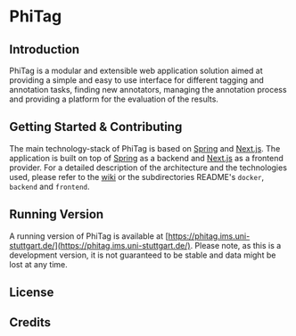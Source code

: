 # PhiTag

## Introduction

PhiTag is a modular and extensible web application solution aimed at providing a simple and easy to use interface for different tagging and annotation tasks, finding new annotators, managing the annotation process and providing a platform for the evaluation of the results.

## Getting Started & Contributing

The main technology-stack of PhiTag is based on [Spring](http://spring.io/) and [Next.js](https://nextjs.org/). The application is built on top of [Spring](http://spring.io/) as a backend and [Next.js](https://nextjs.org/) as a frontend provider. For a detailed description of the architecture and the technologies used, please refer to the [wiki](https://github.com/confusedSerge/phitag/wiki) or the subdirectories README's `docker`, `backend` and `frontend`.

## Running Version

A running version of PhiTag is available at [https://phitag.ims.uni-stuttgart.de/](https://phitag.ims.uni-stuttgart.de/). Please note, as this is a development version, it is not guaranteed to be stable and data might be lost at any time.

## License

## Credits